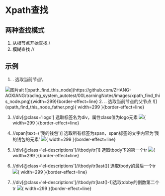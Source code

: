 # Xpath查找

## 两种查找模式

1. 从根节点开始查找 /
2. 模糊查找 //

## 示例

1. . 选取当前节点\
<img src="https://github.com/ZHANG-AOXIANG/trading_system_autotest/00LearningNotes/images/xpath_find_this_node.png" alt="图片alt" title="图片title">
![xpath_find_this_node](https://github.com/ZHANG-AOXIANG/trading_system_autotest/00LearningNotes/images/xpath_find_this_node.png){width=299}{border-effect=line}
2. .. 选取当前节点的父节点
![](xpath_find_this_node_father.png){ width=299 }{border-effect=line}

3. //div[@class='logo'] 选取标签名为div，属性class值为logo元素
![](xpath_find_class_include_logo.png){ width=299 }{border-effect=line}

4. //span[text=('我的钱包')] 选取所有标签为span，span标签的文字内容为‘我的钱包的元素’
![](xpath_find_span_text_include.png){ width=299 }{border-effect=line}

5. //div[@class='el-descriptions']//tbody/tr[1] 选取tbody下的第一个tr
![](xpath_find_dic_class_el_description_tbody_tr.png){ width=299 }{border-effect=line}

6. //div[@class='el-descriptions']//tbody/tr[last()] 选取tbody的最后一个tr
![](xpath_find_last_one.png){ width=299 }{border-effect=line}

7. //div[@class='el-descriptions']//tbody/tr[last()-1]选取tdoby的倒数第二个tr
![](xpath_find_class_el_description_tbody_tr_last_second.png){ width=299 }{border-effect=line}
















